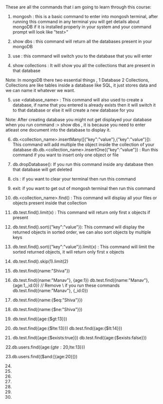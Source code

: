 These are all the commands that i am going to learn through this course:

1. mongosh : this is a basic command to enter into mongosh terminal, after running this command in any terminal you will get details about mongoDB if it is installed properly in your system and your command prompt will look like "test>"

2. show dbs : this command will return all the databases present in your mongoDB

3. use <database name> : this command will switch you to the database that you will enter

4. show collections : It will show you all the collections that are present in that database

Note: In mongoDB there two essential things , 1 Database 2 Collections, Collections are like tables inside a database like SQL, it just stores data and we can name it whatever we want.

5. use <database_name> : This command will also used to create a database, if name that you entered is already exists then it will switch it to that database or else it will create a new database for you

Note: After creating database you might not get displayed your database when you run command :> show dbs , it is because you need to enter atleast one document into the database to display it.

6. db.<collection_name>.insertMany([{"key":"value"},{"key":"value"}]): This command will add multiple the object
   inside the collection of your database
   db.db.<collection_name>.insertOne({"key":"value"}) : Run this command if you want to insert only one object or file

7. db.dropDatabase(): If you run this command inside any database then that database will get deleted

8. cls : if you want to clear your terminal then run this command

9. exit: if you want to get out of mongosh terminal then run this command

10. db.<collection_name>.find() : This command will display all your files or objects present inside that collection

11. db.test.find().limit(x) : This command will return only first x objects if present

12. db.test.find().sort({"key":"value"}): This command will display the returned objects in sorted order, we can also sort objects by multiple keys

13. db.test.find().sort({"key":"value"}).limit(x) : This command will limit the sorted returned objects, it will return only first x objects

14. db.test.find().skip(1).limit(2)

15. db.test.find({name:"Shiva"})

16. db.test.find({name:"Manav"}, {age:1})
    db.test.find({name:"Manav"}, {age:1,\_id:0}) // Remove \ if you run these commands
    db.test.find({name:"Manav"}, {\_id:0})

17. db.test.find({name:{$eq:"Shiva"}})

18. db.test.find({name:{$ne:"Shiva"}})

19. db.test.find({age:{$gt:13}})

20. db.test.find({age:{$lte:13}})
    db.test.find({age:{$lt:14}})

21. db.test.find({age:{$exists:true}})
db.test.find({age:{$exists:false}})

22.db.users.find({age:{$gte:20,$lte:13}})

23.db.users.find({$and:[{age:20}]})

24.

25.

26.

27.

28.

29.

30.
